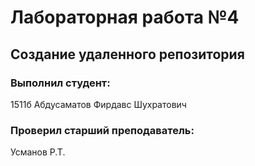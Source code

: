 # Лабораторная работа №4
## Создание удаленного репозитория
### Выполнил студент:
1511б
Абдусаматов Фирдавс Шухратович
### Проверил старший преподаватель:
Усманов Р.Т.

